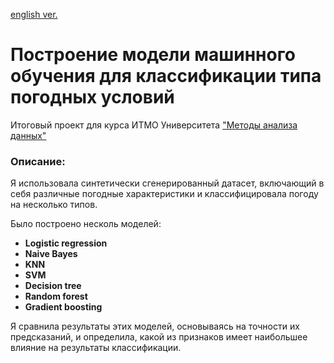[english ver.](README_en.md)
# Построение модели машинного обучения для классификации типа погодных условий
Итоговый проект для курса ИТМО Университета ["Методы анализа данных"](https://github.com/ooggaboog/itmo-bonustrack-ml)

### Описание:  
Я использовала синтетически сгенерированный датасет, включающий в себя различные погодные характеристики и классифицировала погоду на несколько типов.

Было построено несколь моделей:
* **Logistic regression**
* **Naive Bayes**
* **KNN**
* **SVM**
* **Decision tree**
* **Random forest**
* **Gradient boosting**

Я сравнила результаты этих моделей, основываясь на точности их предсказаний, и определила, какой из признаков имеет наибольшее влияние на результаты классификации.
